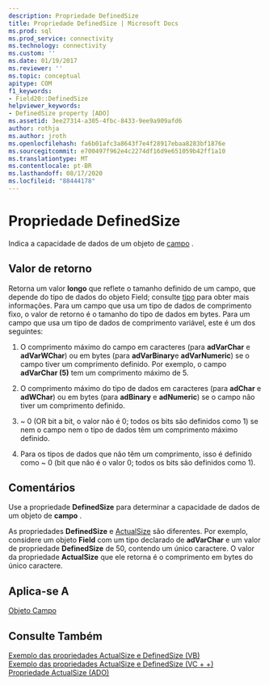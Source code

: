 ```yaml
---
description: Propriedade DefinedSize
title: Propriedade DefinedSize | Microsoft Docs
ms.prod: sql
ms.prod_service: connectivity
ms.technology: connectivity
ms.custom: ''
ms.date: 01/19/2017
ms.reviewer: ''
ms.topic: conceptual
apitype: COM
f1_keywords:
- Field20::DefinedSize
helpviewer_keywords:
- DefinedSize property [ADO]
ms.assetid: 3ee27314-a305-4fbc-8433-9ee9a909afd6
author: rothja
ms.author: jroth
ms.openlocfilehash: fa6b01afc3a8643f7e4f28917ebaa8283bf1876e
ms.sourcegitcommit: e700497f962e4c2274df16d9e651059b42ff1a10
ms.translationtype: MT
ms.contentlocale: pt-BR
ms.lasthandoff: 08/17/2020
ms.locfileid: "88444178"
---
```

# <a name="definedsize-property"></a>Propriedade DefinedSize
Indica a capacidade de dados de um objeto de [campo](../../../ado/reference/ado-api/field-object.md) .  
  
## <a name="return-value"></a>Valor de retorno  
 Retorna um valor **longo** que reflete o tamanho definido de um campo, que depende do tipo de dados do objeto Field; consulte [tipo](../../../ado/reference/ado-api/type-property-ado.md) para obter mais informações. Para um campo que usa um tipo de dados de comprimento fixo, o valor de retorno é o tamanho do tipo de dados em bytes. Para um campo que usa um tipo de dados de comprimento variável, este é um dos seguintes:  
  
1.  O comprimento máximo do campo em caracteres (para **adVarChar** e **adVarWChar**) ou em bytes (para **adVarBinary**e **adVarNumeric**) se o campo tiver um comprimento definido. Por exemplo, o campo **adVarChar (5)** tem um comprimento máximo de 5.  
  
2.  O comprimento máximo do tipo de dados em caracteres (para **adChar** e **adWChar**) ou em bytes (para **adBinary** e **adNumeric**) se o campo não tiver um comprimento definido.  
  
3.  ~ 0 (OR bit a bit, o valor não é 0; todos os bits são definidos como 1) se nem o campo nem o tipo de dados têm um comprimento máximo definido.  
  
4.  Para os tipos de dados que não têm um comprimento, isso é definido como ~ 0 (bit que não é o valor 0; todos os bits são definidos como 1).  
  
## <a name="remarks"></a>Comentários  
 Use a propriedade **DefinedSize** para determinar a capacidade de dados de um objeto de **campo** .  
  
 As propriedades **DefinedSize** e [ActualSize](../../../ado/reference/ado-api/actualsize-property-ado.md) são diferentes. Por exemplo, considere um objeto **Field** com um tipo declarado de **adVarChar** e um valor de propriedade **DefinedSize** de 50, contendo um único caractere. O valor da propriedade **ActualSize** que ele retorna é o comprimento em bytes do único caractere.  
  
## <a name="applies-to"></a>Aplica-se A  
 [Objeto Campo](../../../ado/reference/ado-api/field-object.md)  
  
## <a name="see-also"></a>Consulte Também  
 [Exemplo das propriedades ActualSize e DefinedSize (VB)](../../../ado/reference/ado-api/actualsize-and-definedsize-properties-example-vb.md)   
 [Exemplo das propriedades ActualSize e DefinedSize (VC + +)](../../../ado/reference/ado-api/actualsize-and-definedsize-properties-example-vc.md)   
 [Propriedade ActualSize (ADO)](../../../ado/reference/ado-api/actualsize-property-ado.md)
